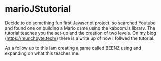 # marioJStutorial
 Decide to do something fun first Javascript project. so searched Youtube and found one on building a Mario game using the kaboom.js library. The tutorial teaches you the set-up and the creation of two levels. On my blog (https://munchbyte.tech/) there is a write up of how I follwed the tutorial.
 
 As a follow up to this Iam creating a game called BEENZ using and expanding on what this teaches me.
